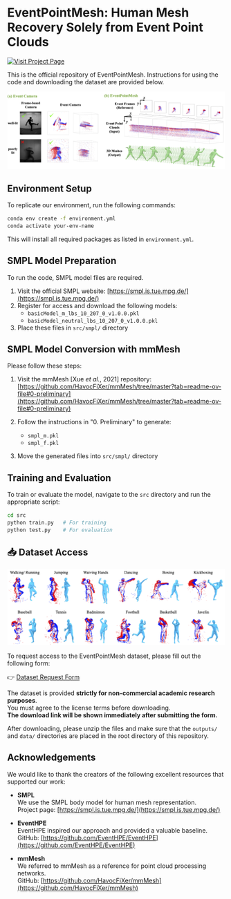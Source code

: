 # EventPointMesh: Human Mesh Recovery Solely from Event Point Clouds

[![Visit Project Page](https://img.shields.io/badge/Project%20Page-Visit%20Here-blue)](https://ryosukehori.github.io/EPM_ProjectPage/)

This is the official repository of EventPointMesh. Instructions for using the code and downloading the dataset are provided below.

![Teaser Image](imgs/Fig1.png)


## Environment Setup

To replicate our environment, run the following commands:

```bash
conda env create -f environment.yml
conda activate your-env-name
```

This will install all required packages as listed in `environment.yml`.



## SMPL Model Preparation

To run the code, SMPL model files are required.

1. Visit the official SMPL website: [https://smpl.is.tue.mpg.de/](https://smpl.is.tue.mpg.de/)
2. Register for access and download the following models:
   - `basicModel_m_lbs_10_207_0_v1.0.0.pkl`
   - `basicModel_neutral_lbs_10_207_0_v1.0.0.pkl`
3. Place these files in `src/smpl/` directory


## SMPL Model Conversion with mmMesh

Please follow these steps:

1. Visit the mmMesh [Xue *et al.*, 2021] repository:  
   [https://github.com/HavocFiXer/mmMesh/tree/master?tab=readme-ov-file#0-preliminary](https://github.com/HavocFiXer/mmMesh/tree/master?tab=readme-ov-file#0-preliminary)

2. Follow the instructions in "0. Preliminary" to generate:
   - `smpl_m.pkl`
   - `smpl_f.pkl`

3. Move the generated files into `src/smpl/` directory


## Training and Evaluation

To train or evaluate the model, navigate to the `src` directory and run the appropriate script:

```bash
cd src
python train.py   # For training
python test.py    # For evaluation
```

## 📥 Dataset Access
![Dataset Image](imgs/Fig4.png)

To request access to the EventPointMesh dataset, please fill out the following form:

👉 [Dataset Request Form](https://docs.google.com/forms/d/e/1FAIpQLSeWXSuuvF7pavsbHEDvNA9qFoqh2BtE8X0xqBNg2hjOYAfq0A/viewform?usp=header)

The dataset is provided **strictly for non-commercial academic research purposes**.  
You must agree to the license terms before downloading.  
**The download link will be shown immediately after submitting the form.**

After downloading, please unzip the files and make sure that the `outputs/` and `data/` directories are placed in the root directory of this repository.


## Acknowledgements

We would like to thank the creators of the following excellent resources that supported our work:

- **SMPL**  
  We use the SMPL body model for human mesh representation.  
  Project page: [https://smpl.is.tue.mpg.de/](https://smpl.is.tue.mpg.de/)

- **EventHPE**  
  EventHPE inspired our approach and provided a valuable baseline.  
  GitHub: [https://github.com/EventHPE/EventHPE](https://github.com/EventHPE/EventHPE)

- **mmMesh**  
  We referred to mmMesh as a reference for point cloud processing networks.  
  GitHub: [https://github.com/HavocFiXer/mmMesh](https://github.com/HavocFiXer/mmMesh)
